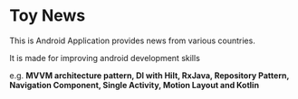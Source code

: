 # Toy News

This is Android Application provides news from various countries.

It is made for improving android development skills

e.g. **MVVM architecture pattern, DI with Hilt, RxJava, Repository Pattern, Navigation Component, Single Activity, Motion Layout and Kotlin**
